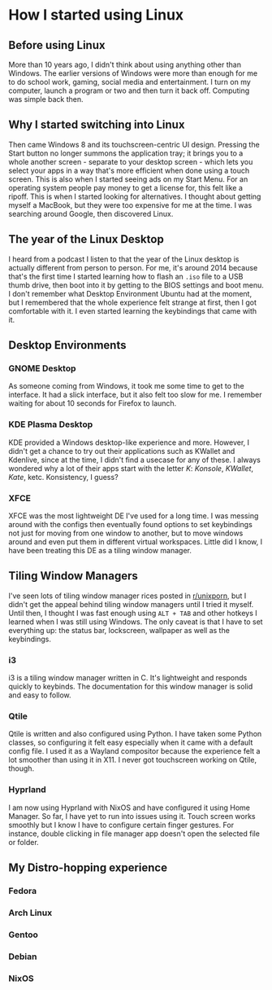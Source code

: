 # How I started using Linux
## Before using Linux
More than 10 years ago, I didn't think about using anything other than Windows. The earlier versions of Windows were more than enough for me to do school work, gaming, social media and entertainment. I turn on my computer, launch a program or two and then turn it back off. Computing was simple back then.
## Why I started switching into Linux
Then came Windows 8 and its touchscreen-centric UI design. Pressing the Start button no longer summons the application tray; it brings you to a whole another screen - separate to your desktop screen - which lets you select your apps in a way that's more efficient when done using a touch screen. This is also when I started seeing ads on my Start Menu. For an operating system people pay money to get a license for, this felt like a ripoff. This is when I started looking for alternatives. I thought about getting myself a MacBook, but they were too expensive for me at the time. I was searching around Google, then discovered Linux.
## The year of the Linux Desktop
I heard from a podcast I listen to that the year of the Linux desktop is actually different from person to person. For me, it's around 2014 because that's the first time I started learning how to flash an `.iso` file to a USB thumb drive, then boot into it by getting to the BIOS settings and boot menu. I don't remember what Desktop Environment Ubuntu had at the moment, but I remembered that the whole experience felt strange at first, then I got comfortable with it. I even started learning the keybindings that came with it.
## Desktop Environments
### GNOME Desktop
As someone coming from Windows, it took me some time to get to the interface. It had a slick interface, but it also felt too slow for me. I remember waiting for about 10 seconds for Firefox to launch.
### KDE Plasma Desktop
KDE provided a Windows desktop-like experience and more. However, I didn't get a chance to try out their applications such as KWallet and Kdenlive, since at the time, I didn't find a usecase for any of these. I always wondered why a lot of their apps start with the letter *K*: *Konsole*, *KWallet*, *Kate*, ketc. Konsistency, I guess? 
### XFCE
XFCE was the most lightweight DE I've used for a long time. I was messing around with the configs then eventually found options to set keybindings not just for moving from one window to another, but to move windows around and even put them in different virtual workspaces. Little did I know, I have been treating this DE as a tiling window manager.
## Tiling Window Managers
I've seen lots of tiling window manager rices posted in [r/unixporn](https://www.reddit.com/r/unixporn/), but I didn't get the appeal behind tiling window managers until I tried it myself. Until then, I thought I was fast enough using `ALT + TAB` and other hotkeys I learned when I was still using Windows. The only caveat is that I have to set everything up: the status bar, lockscreen, wallpaper as well as the keybindings.
### i3
i3 is a tiling window manager written in C. It's lightweight and responds quickly to keybinds. The documentation for this window manager is solid and easy to follow. 
### Qtile
Qtile is written and also configured using Python. I have taken some Python classes, so configuring it felt easy especially when it came with a default config file. I used it as a Wayland compositor because the experience felt a lot smoother than using it in X11. I never got touchscreen working on Qtile, though.
### Hyprland
I am now using Hyprland with NixOS and have configured it using Home Manager. So far, I have yet to run into issues using it. Touch screen works smoothly but I know I have to configure certain finger gestures. For instance, double clicking in file manager app doesn't open the selected file or folder.
## My Distro-hopping experience
### Fedora
### Arch Linux
### Gentoo
### Debian
### NixOS
